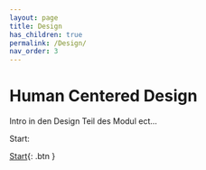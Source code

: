 ```yaml
---
layout: page
title: Design
has_children: true
permalink: /Design/
nav_order: 3
---
```


# Human Centered Design
Intro in den Design Teil des Modul ect...

Start:

[Start](https://matthiasmeierkoch.github.io/hcd-documentation/Design/Annäherung-an-das-Design/){: .btn }
